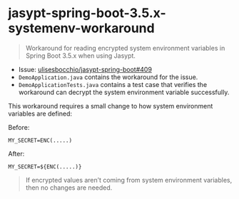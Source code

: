 # jasypt-spring-boot-3.5.x-systemenv-workaround

> Workaround for reading encrypted system environment variables in Spring Boot 3.5.x when using Jasypt.

- Issue: [ulisesbocchio/jasypt-spring-boot#409](https://github.com/ulisesbocchio/jasypt-spring-boot/issues/409#issuecomment-3112995172)
- `DemoApplication.java` contains the workaround for the issue. 
- `DemoApplicationTests.java` contains a test case that verifies the workaround can decrypt the system environment variable successfully.

This workaround requires a small change to how system environment variables are defined:

Before:

```properties
MY_SECRET=ENC(.....)
```

After:

```properties
MY_SECRET=${ENC(.....)}
```

> If encrypted values aren’t coming from system environment variables, then no changes are needed.
